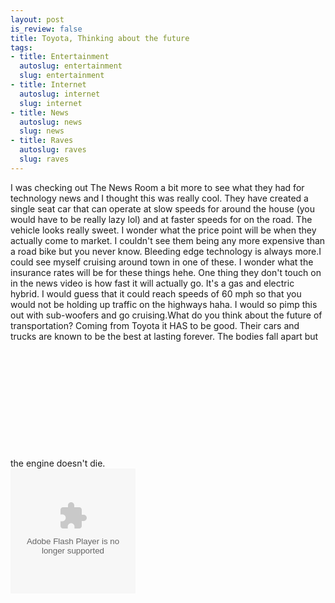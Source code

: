 ```yaml
--- 
layout: post
is_review: false
title: Toyota, Thinking about the future
tags: 
- title: Entertainment
  autoslug: entertainment
  slug: entertainment
- title: Internet
  autoslug: internet
  slug: internet
- title: News
  autoslug: news
  slug: news
- title: Raves
  autoslug: raves
  slug: raves
---
```

I was checking out The News Room a bit more to see what they had for technology news and I thought this was really cool.  They have created a single seat car that can operate at slow speeds for around the house (you would have to be really lazy lol) and at faster speeds for on the road.  The vehicle looks really sweet.  I wonder what the price point will be when they actually come to market.  I couldn't see them being any more expensive than a road bike but you never know.  Bleeding edge technology is always more.I could see myself cruising around town in one of these.  I wonder what the insurance rates will be for these things hehe.  One thing they don't touch on in the news video is how fast it will actually go.  It's a gas and electric hybrid.  I would guess that it could reach speeds of 60 mph so that you would not be holding up traffic on the highways haha.  I would so pimp this out with sub-woofers and go cruising.What do you think about the future of transportation?  Coming from Toyota it HAS to be good.  Their cars and trucks are known to be the best at lasting forever.  The bodies fall apart but the engine doesn't die.<!--more--><object height="200" id="swfclipf420" classid="clsid:d27cdb6e-ae6d-11cf-96b8-444553540000" width="200"></object><param value="always" name="allowScriptAccess" /><param value="http://www.thenewsroom.com/mash/swf/cube.swf?a=f420&amp;m=19697&amp;v=1" name="movie" /><param value="." name="base" /><embed type="application/x-shockwave-flash" height="200" pluginspage="http://www.macromedia.com/go/getflashplayer" name="swfclipf420" width="200" src="http://www.thenewsroom.com/mash/swf/cube.swf?a=f420&amp;m=19697&amp;v=1" allowscriptaccess="always" base="."></embed>
